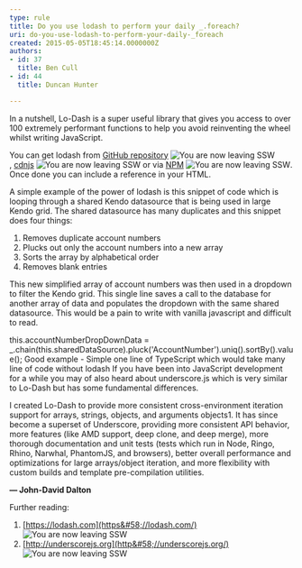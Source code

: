 ```yaml
---
type: rule
title: Do you use lodash to perform your daily _.foreach?
uri: do-you-use-lodash-to-perform-your-daily-_foreach
created: 2015-05-05T18:45:14.0000000Z
authors:
- id: 37
  title: Ben Cull
- id: 44
  title: Duncan Hunter

---
```


 
In a nutshell, Lo-Dash is a super useful library that gives you access to over 100 extremely performant functions to help you avoid reinventing the wheel whilst writing JavaScript.

You can get lodash from [GitHub repository](https&#58;//github.com/lodash/lodash) ![](/Style%20Library/SSW/CoreImages/external.gif "You are now leaving SSW"), [cdnjs](https&#58;//cdnjs.com/libraries/lodash.js) ![](/Style%20Library/SSW/CoreImages/external.gif "You are now leaving SSW") or via [NPM](https&#58;//www.npmjs.com/package/lodash) ![](/Style%20Library/SSW/CoreImages/external.gif "You are now leaving SSW"). Once done you can include a reference in your HTML.
 
A simple example of the power of lodash is this snippet of code which is looping through a shared Kendo datasource that is being used in large Kendo grid. The shared datasource has many duplicates and this snippet does four things:

1. Removes duplicate account numbers
2. Plucks out only the account numbers into a new array
3. Sorts the array by alphabetical order
4. Removes blank entries


This new simplified array of account numbers was then used in a dropdown to filter the Kendo grid. This single line saves a call to the database for another array of data and populates the dropdown with the same shared datasource. This would be a pain to write with vanilla javascript and difficult to read.

this.accountNumberDropDownData = \_.chain(this.sharedDataSource).pluck('AccountNumber').uniq().sortBy().value();
 Good example - Simple one line of TypeScript which would take many line of code without lodash
If you have been into JavaScript development for a while you may of also heard about underscore.js which is very similar to Lo-Dash but has some fundamental differences.

I created Lo-Dash to provide more consistent cross-environment iteration support for arrays, strings, objects, and arguments objects1. It has since become a superset of Underscore, providing more consistent API behavior, more features (like AMD support, deep clone, and deep merge), more thorough documentation and unit tests (tests which run in Node, Ringo, Rhino, Narwhal, PhantomJS, and browsers), better overall performance and optimizations for large arrays/object iteration, and more flexibility with custom builds and template pre-compilation utilities.

**— John-David Dalton**

Further reading:

1. [https://lodash.com](https&#58;//lodash.com/) ![](/Style%20Library/SSW/CoreImages/external.gif "You are now leaving SSW")
2. [http://underscorejs.org](http&#58;//underscorejs.org/) ![](/Style%20Library/SSW/CoreImages/external.gif "You are now leaving SSW")​


